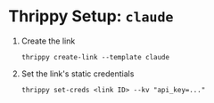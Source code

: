 # Thrippy Setup: `claude`

1. Create the link

   ```shell
   thrippy create-link --template claude
   ```

2. Set the link's static credentials

   ```shell
   thrippy set-creds <link ID> --kv "api_key=..."
   ```
